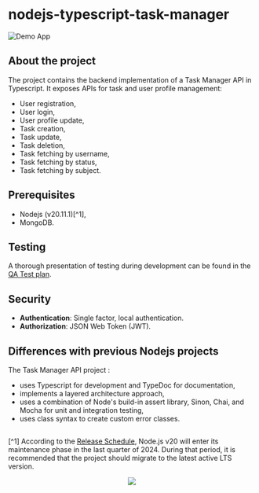 # nodejs-typescript-task-manager

![Demo App](https://img.shields.io/badge/demo_app-blue)

## About the project

The project contains the backend implementation of a Task Manager API in Typescript. It exposes APIs for task and user profile management:

- User registration,
- User login,
- User profile update,
- Task creation,
- Task update,
- Task deletion,
- Task fetching by username,
- Task fetching by status,
- Task fetching by subject.

## Prerequisites

- Nodejs (v20.11.1)[^1],
- MongoDB.

## Testing

A thorough presentation of testing during development can be found in the [QA Test plan](QA-Test-plan.md).

## Security

- **Authentication**: Single factor, local authentication.
- **Authorization**: JSON Web Token (JWT).

## Differences with previous Nodejs projects

The Task Manager API project :

- uses Typescript for development and TypeDoc for documentation,
- implements a layered architecture approach,
- uses a combination of Node's build-in assert library, Sinon, Chai, and Mocha for unit and integration testing,
- uses class syntax to create custom error classes.

##

[^1] According to the [Release Schedule](https://nodejs.org/en/about/previous-releases), Node.js v20 will enter its maintenance phase in the last quarter of 2024. During that period, it is recommended that the project should migrate to the latest active LTS version.

<p align="center">
        <a href="https://github.com/LelouchFR/skill-icons">
        <img src="https://go-skill-icons.vercel.app/api/icons?i=vscode,nodejs,typescript,expressjs,mongoose,mongo,mocha"/>
      </a>
</p>
